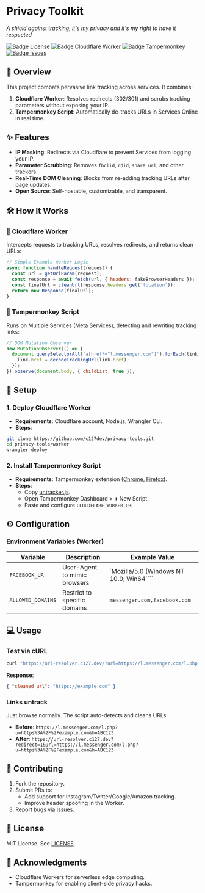 # Privacy Toolkit  
*A shield against tracking, it's my privacy and it's my right to have it respected*  

[![Badge License]][License] 
[![Badge Cloudflare Worker]][Cloudflare Worker] 
[![Badge Tampermonkey]][Tampermonkey] 
[![Badge Issues]][Issues] 

## 📖 Overview  
This project combats pervasive link tracking across services. It combines:  
1. **Cloudflare Worker**: Resolves redirects (302/301) and scrubs tracking parameters without exposing your IP.  
2. **Tampermonkey Script**: Automatically de-tracks URLs in Services Online in real time.  

## ✨ Features  
- **IP Masking**: Redirects via Cloudflare to prevent Services from logging your IP.  
- **Parameter Scrubbing**: Removes `fbclid`, `rdid`, `share_url`, and other trackers.  
- **Real-Time DOM Cleaning**: Blocks from re-adding tracking URLs after page updates.  
- **Open Source**: Self-hostable, customizable, and transparent.  

## 🛠 How It Works  

### 🔗 Cloudflare Worker  
Intercepts requests to tracking URLs, resolves redirects, and returns clean URLs:  

```javascript  
// Simple Example Worker Logic
async function handleRequest(request) {  
  const url = getUrlParam(request);  
  const response = await fetch(url, { headers: fakeBrowserHeaders });  
  const finalUrl = cleanUrl(response.headers.get('location'));  
  return new Response(finalUrl);  
}
```  

### 🐒 Tampermonkey Script  
Runs on Multiple Services (Meta Services), detecting and rewriting tracking links:  

```javascript  
// DOM Mutation Observer  
new MutationObserver(() => {  
  document.querySelectorAll('a[href*="l.messenger.com"]').forEach(link => {  
    link.href = decodeTrackingUrl(link.href);  
  });  
}).observe(document.body, { childList: true });  
```  


## 🚀 Setup  

### 1. Deploy Cloudflare Worker  
- **Requirements**: Cloudflare account, Node.js, Wrangler CLI.  
- **Steps**:  

```bash  
git clone https://github.com/c127dev/privacy-tools.git  
cd privacy-tools/worker  
wrangler deploy  
```  

### 2. Install Tampermonkey Script  
- **Requirements**: Tampermonkey extension ([Chrome][Chrome Tampermonkey], [Firefox][Firefox Tampermonkey]).  
- **Steps**:  
  - Copy [untracker.js](tampermonkey/untracker.js).  
  - Open Tampermonkey Dashboard > **+** New Script.  
  - Paste and configure `CLOUDFLARE_WORKER_URL`

## ⚙️ Configuration  

### Environment Variables (Worker)  
| Variable          | Description                          | Example Value                              |  
|-------------------|--------------------------------------|--------------------------------------------|  
| `FACEBOOK_UA`     | User-Agent to mimic browsers        | `Mozilla/5.0 (Windows NT 10.0; Win64````  |  
| `ALLOWED_DOMAINS` | Restrict to specific domains        | `messenger.com,facebook.com`              |  

## 💻 Usage  

### Test via cURL  
```bash  
curl "https://url-resolver.c127.dev/?url=https://l.messenger.com/l.php?u=https://example.com"  
```  
**Response**:  
```json  
{ "cleaned_url": "https://example.com" }  
```  

### Links untrack  
Just browse normally. The script auto-detects and cleans URLs:  
- **Before**: `https://l.messenger.com/l.php?u=https%3A%2F%2Fexample.com&h=ABC123`  
- **After**: `https://url-resolver.c127.dev?redirect=1&url=https://l.messenger.com/l.php?u=https%3A%2F%2Fexample.com&h=ABC123`  


## 🤝 Contributing  
1. Fork the repository.  
2. Submit PRs to:  
   - Add support for Instagram/Twitter/Google/Amazon tracking.  
   - Improve header spoofing in the Worker.  
3. Report bugs via [Issues].  

## 📜 License  
MIT License. See [LICENSE](LICENSE).  

## 🙌 Acknowledgments  
- Cloudflare Workers for serverless edge computing.  
- Tampermonkey for enabling client-side privacy hacks.  

<!----------------------------------------------------------------------------->
[License]: LICENSE
[Tampermonkey]: https://www.tampermonkey.net/
[Cloudflare Worker]: https://workers.cloudflare.com/
[Issues]: https://github.com/c127dev/privacy-tools/issues

[Chrome Tampermonkey]: https://chrome.google.com/webstore/detail/tampermonkey/dhdgffkkebhmkfjojejmpbldmpobfkfo
[Firefox Tampermonkey]: https://addons.mozilla.org/en-US/firefox/addon/tampermonkey/

<!----------------------------------{ Badges }--------------------------------->

[Badge License]: https://img.shields.io/github/license/c127dev/privacy-tools
[Badge Cloudflare Worker]: https://img.shields.io/badge/Cloudflare-Workers-orange
[Badge Issues]: https://img.shields.io/github/issues/c127dev/privacy-tools
[Badge Tampermonkey]: https://img.shields.io/badge/Tampermonkey-Script-green